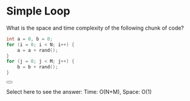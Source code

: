 # Simple Loop

What is the space and time complexity of the following chunk of code?

```C++
int a = 0, b = 0;
for (i = 0; i < N; i++) {
    a = a + rand();
}
for (j = 0; j < M; j++) {
    b = b + rand();
}
```


<button class="section" target="comp-primer-simple-loop" show="Show next section" hide="Hide next section"></button>
<!--sec data-title="Answer" data-id="comp-primer-simple-loop" data-show=false ces-->

Select here to see the answer: Time: O(N+M), Space: O(1)

<!--endsec-->